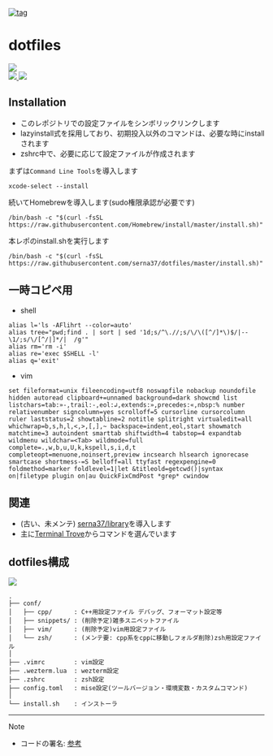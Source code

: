 [![tag](https://img.shields.io/badge/tag-v9.5.0-green)](https://github.com/serna37/dotfiles/releases/tag/v9.5.0)

# dotfiles
<a href="https://github.com/serna37/dotfiles/blob/master/install.sh">
    <img src="http://img.shields.io/badge/homebrew-4.2.21-FBB040.svg?logo=homebrew&logoColor=FBB040&labelColor=fafffe&style=for-the-badge">
</a>
<br />
<a href="https://github.com/serna37/dotfiles/blob/master/.zshrc">
    <img src="http://img.shields.io/badge/zsh-5.9_x86_64-0000cd.svg?logo=zsh&logoColor=0000cd&labelColor=a3a3a3&style=popout-square">
</a>
<a href="https://github.com/serna37/dotfiles/blob/master/.vimrc">
    <img src="http://img.shields.io/badge/vim-9.0-019733.svg?logo=vim&logoColor=019733&labelColor=dedede&style=popout-square">
</a>

## Installation
- このレポジトリでの設定ファイルをシンボリックリンクします
- lazyinstall式を採用しており、初期投入以外のコマンドは、必要な時にinstallされます
- zshrc中で、必要に応じて設定ファイルが作成されます

まずは`Command Line Tools`を導入します
```shell
xcode-select --install
```

続いてHomebrewを導入します(sudo権限承認が必要です)
```shell
/bin/bash -c "$(curl -fsSL https://raw.githubusercontent.com/Homebrew/install/master/install.sh)"
```

本レポのinstall.shを実行します
```shell
/bin/bash -c "$(curl -fsSL https://raw.githubusercontent.com/serna37/dotfiles/master/install.sh)"
```

## 一時コピペ用
- shell
```shell
alias l='ls -AFlihrt --color=auto'
alias tree="pwd;find . | sort | sed '1d;s/^\.//;s/\/\([^/]*\)$/|--\1/;s/\/[^/|]*/|  /g'"
alias rm='rm -i'
alias re='exec $SHELL -l'
alias q='exit'
```
- vim
```vim
set fileformat=unix fileencoding=utf8 noswapfile nobackup noundofile hidden autoread clipboard+=unnamed background=dark showcmd list listchars=tab:»-,trail:-,eol:↲,extends:»,precedes:«,nbsp:% number relativenumber signcolumn=yes scrolloff=5 cursorline cursorcolumn ruler laststatus=2 showtabline=2 notitle splitright virtualedit=all whichwrap=b,s,h,l,<,>,[,],~ backspace=indent,eol,start showmatch matchtime=3 autoindent smarttab shiftwidth=4 tabstop=4 expandtab wildmenu wildchar=<Tab> wildmode=full complete=.,w,b,u,U,k,kspell,s,i,d,t completeopt=menuone,noinsert,preview incsearch hlsearch ignorecase smartcase shortmess-=S belloff=all ttyfast regexpengine=0 foldmethod=marker foldlevel=1|let &titleold=getcwd()|syntax on|filetype plugin on|au QuickFixCmdPost *grep* cwindow
```

## 関連
- (古い、未メンテ) [serna37/library](https://github.com/serna37/library)を導入します
- 主に[Terminal Trove](https://terminaltrove.com/)からコマンドを選んでいます

## dotfiles構成
<!-- file tree -->
<a href="https://tree.nathanfriend.io/">
  <img src="https://img.shields.io/badge/file-tree-lightgray.svg?logo=files&style=flat">
</a>

```
.
├── conf/
│   ├── cpp/      : C++用設定ファイル デバッグ、フォーマット設定等
│   ├── snippets/ : (削除予定)雑多スニペットファイル
│   ├── vim/      : (削除予定)vim用設定ファイル
│   └── zsh/      : (メンテ要: cpp系をcppに移動しフォルダ削除)zsh用設定ファイル
│
├── .vimrc        : vim設定
├── .wezterm.lua  : wezterm設定
├── .zshrc        : zsh設定
├── config.toml   : mise設定(ツールバージョン・環境変数・カスタムコマンド)
│
└── install.sh    : インストーラ
```

---

> [!Note]
> - コードの署名: [参考](https://blog.symdon.info/posts/1610113408/)

